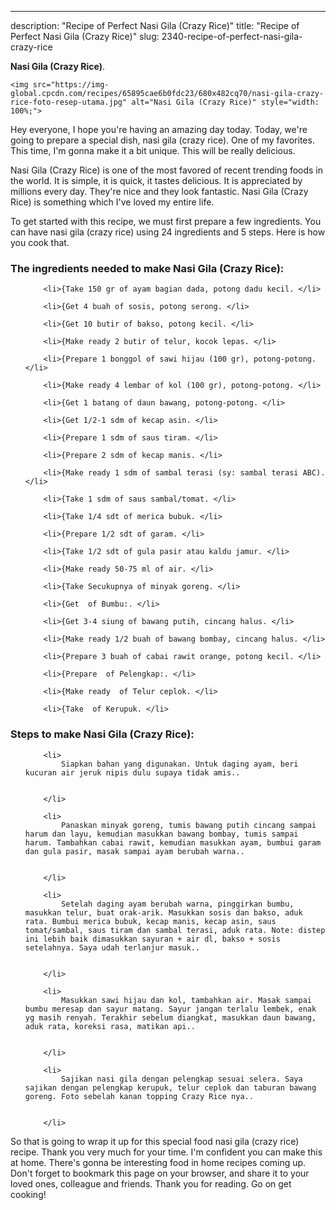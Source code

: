 ---
description: "Recipe of Perfect Nasi Gila (Crazy Rice)"
title: "Recipe of Perfect Nasi Gila (Crazy Rice)"
slug: 2340-recipe-of-perfect-nasi-gila-crazy-rice

<p>
	<strong>Nasi Gila (Crazy Rice)</strong>. 
	
</p>
<p>
	
	<img src="https://img-global.cpcdn.com/recipes/65895cae6b0fdc23/680x482cq70/nasi-gila-crazy-rice-foto-resep-utama.jpg" alt="Nasi Gila (Crazy Rice)" style="width: 100%;">
	
	
</p>
<p>
	Hey everyone, I hope you're having an amazing day today. Today, we're going to prepare a special dish, nasi gila (crazy rice). One of my favorites. This time, I'm gonna make it a bit unique. This will be really delicious.
</p>
	
<p>
	
</p>
<p>
	Nasi Gila (Crazy Rice) is one of the most favored of recent trending foods in the world. It is simple, it is quick, it tastes delicious. It is appreciated by millions every day. They're nice and they look fantastic. Nasi Gila (Crazy Rice) is something which I've loved my entire life.
</p>

<p>
To get started with this recipe, we must first prepare a few ingredients. You can have nasi gila (crazy rice) using 24 ingredients and 5 steps. Here is how you cook that.
</p>

<h3>The ingredients needed to make Nasi Gila (Crazy Rice):</h3>

<ol>
	
		<li>{Take 150 gr of ayam bagian dada, potong dadu kecil. </li>
	
		<li>{Get 4 buah of sosis, potong serong. </li>
	
		<li>{Get 10 butir of bakso, potong kecil. </li>
	
		<li>{Make ready 2 butir of telur, kocok lepas. </li>
	
		<li>{Prepare 1 bonggol of sawi hijau (100 gr), potong-potong. </li>
	
		<li>{Make ready 4 lembar of kol (100 gr), potong-potong. </li>
	
		<li>{Get 1 batang of daun bawang, potong-potong. </li>
	
		<li>{Get 1/2-1 sdm of kecap asin. </li>
	
		<li>{Prepare 1 sdm of saus tiram. </li>
	
		<li>{Prepare 2 sdm of kecap manis. </li>
	
		<li>{Make ready 1 sdm of sambal terasi (sy: sambal terasi ABC). </li>
	
		<li>{Take 1 sdm of saus sambal/tomat. </li>
	
		<li>{Take 1/4 sdt of merica bubuk. </li>
	
		<li>{Prepare 1/2 sdt of garam. </li>
	
		<li>{Take 1/2 sdt of gula pasir atau kaldu jamur. </li>
	
		<li>{Make ready 50-75 ml of air. </li>
	
		<li>{Take Secukupnya of minyak goreng. </li>
	
		<li>{Get  of Bumbu:. </li>
	
		<li>{Get 3-4 siung of bawang putih, cincang halus. </li>
	
		<li>{Make ready 1/2 buah of bawang bombay, cincang halus. </li>
	
		<li>{Prepare 3 buah of cabai rawit orange, potong kecil. </li>
	
		<li>{Prepare  of Pelengkap:. </li>
	
		<li>{Make ready  of Telur ceplok. </li>
	
		<li>{Take  of Kerupuk. </li>
	
</ol>
<p>
	
</p>

<h3>Steps to make Nasi Gila (Crazy Rice):</h3>

<ol>
	
		<li>
			Siapkan bahan yang digunakan. Untuk daging ayam, beri kucuran air jeruk nipis dulu supaya tidak amis..
			
			
		</li>
	
		<li>
			Panaskan minyak goreng, tumis bawang putih cincang sampai harum dan layu, kemudian masukkan bawang bombay, tumis sampai harum. Tambahkan cabai rawit, kemudian masukkan ayam, bumbui garam dan gula pasir, masak sampai ayam berubah warna..
			
			
		</li>
	
		<li>
			Setelah daging ayam berubah warna, pinggirkan bumbu, masukkan telur, buat orak-arik. Masukkan sosis dan bakso, aduk rata. Bumbui merica bubuk, kecap manis, kecap asin, saus tomat/sambal, saus tiram dan sambal terasi, aduk rata. Note: distep ini lebih baik dimasukkan sayuran + air dl, bakso + sosis setelahnya. Saya udah terlanjur masuk..
			
			
		</li>
	
		<li>
			Masukkan sawi hijau dan kol, tambahkan air. Masak sampai bumbu meresap dan sayur matang. Sayur jangan terlalu lembek, enak yg masih renyah. Terakhir sebelum diangkat, masukkan daun bawang, aduk rata, koreksi rasa, matikan api..
			
			
		</li>
	
		<li>
			Sajikan nasi gila dengan pelengkap sesuai selera. Saya sajikan dengan pelengkap kerupuk, telur ceplok dan taburan bawang goreng. Foto sebelah kanan topping Crazy Rice nya..
			
			
		</li>
	
</ol>

<p>
	
</p>

<p>
	So that is going to wrap it up for this special food nasi gila (crazy rice) recipe. Thank you very much for your time. I'm confident you can make this at home. There's gonna be interesting food in home recipes coming up. Don't forget to bookmark this page on your browser, and share it to your loved ones, colleague and friends. Thank you for reading. Go on get cooking!
</p>
